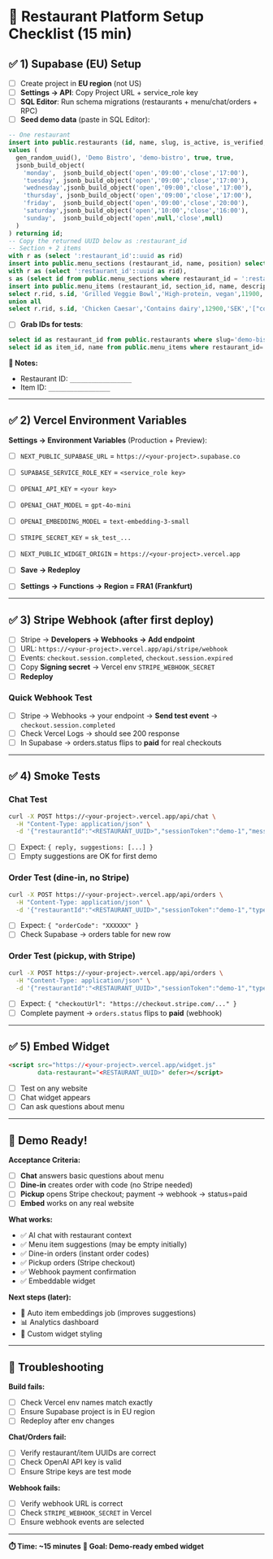 # 🚀 Restaurant Platform Setup Checklist (15 min)

## ✅ **1) Supabase (EU) Setup**

- [ ] Create project in **EU region** (not US)
- [ ] **Settings → API**: Copy Project URL + service_role key
- [ ] **SQL Editor**: Run schema migrations (restaurants + menu/chat/orders + RPC)
- [ ] **Seed demo data** (paste in SQL Editor):

```sql
-- One restaurant
insert into public.restaurants (id, name, slug, is_active, is_verified, opening_hours)
values (
  gen_random_uuid(), 'Demo Bistro', 'demo-bistro', true, true,
  jsonb_build_object(
    'monday',  jsonb_build_object('open','09:00','close','17:00'),
    'tuesday', jsonb_build_object('open','09:00','close','17:00'),
    'wednesday',jsonb_build_object('open','09:00','close','17:00'),
    'thursday', jsonb_build_object('open','09:00','close','17:00'),
    'friday',  jsonb_build_object('open','09:00','close','20:00'),
    'saturday',jsonb_build_object('open','10:00','close','16:00'),
    'sunday',  jsonb_build_object('open',null,'close',null)
  )
) returning id;
-- Copy the returned UUID below as :restaurant_id
-- Section + 2 items
with r as (select ':restaurant_id'::uuid as rid)
insert into public.menu_sections (restaurant_id, name, position) select rid,'Mains',0 from r;
with r as (select ':restaurant_id'::uuid as rid),
s as (select id from public.menu_sections where restaurant_id = ':restaurant_id'::uuid limit 1)
insert into public.menu_items (restaurant_id, section_id, name, description, price_cents, currency, tags, is_available)
select r.rid, s.id, 'Grilled Veggie Bowl','High-protein, vegan',11900,'SEK','["vegan","high-protein"]'::jsonb,true from r,s
union all
select r.rid, s.id, 'Chicken Caesar','Contains dairy',12900,'SEK','["contains-dairy"]'::jsonb,true from r,s;
```

- [ ] **Grab IDs for tests**:

```sql
select id as restaurant_id from public.restaurants where slug='demo-bistro';
select id as item_id, name from public.menu_items where restaurant_id=':restaurant_id'::uuid;
```

**📝 Notes:**
- Restaurant ID: `_________________`
- Item ID: `_________________`

---

## ✅ **2) Vercel Environment Variables**

**Settings → Environment Variables** (Production + Preview):

- [ ] `NEXT_PUBLIC_SUPABASE_URL` = `https://<your-project>.supabase.co`
- [ ] `SUPABASE_SERVICE_ROLE_KEY` = `<service_role key>`
- [ ] `OPENAI_API_KEY` = `<your key>`
- [ ] `OPENAI_CHAT_MODEL` = `gpt-4o-mini`
- [ ] `OPENAI_EMBEDDING_MODEL` = `text-embedding-3-small`
- [ ] `STRIPE_SECRET_KEY` = `sk_test_...`
- [ ] `NEXT_PUBLIC_WIDGET_ORIGIN` = `https://<your-project>.vercel.app`

- [ ] **Save → Redeploy**
- [ ] **Settings → Functions → Region = FRA1 (Frankfurt)**

---

## ✅ **3) Stripe Webhook (after first deploy)**

- [ ] Stripe → **Developers → Webhooks → Add endpoint**
- [ ] URL: `https://<your-project>.vercel.app/api/stripe/webhook`
- [ ] Events: `checkout.session.completed`, `checkout.session.expired`
- [ ] Copy **Signing secret** → Vercel env `STRIPE_WEBHOOK_SECRET`
- [ ] **Redeploy**

### **Quick Webhook Test**
- [ ] Stripe → Webhooks → your endpoint → **Send test event** → `checkout.session.completed`
- [ ] Check Vercel Logs → should see 200 response
- [ ] In Supabase → orders.status flips to **paid** for real checkouts

---

## ✅ **4) Smoke Tests**

### **Chat Test**
```bash
curl -X POST https://<your-project>.vercel.app/api/chat \
  -H "Content-Type: application/json" \
  -d '{"restaurantId":"<RESTAURANT_UUID>","sessionToken":"demo-1","message":"What are your vegan options?"}'
```

- [ ] Expect: `{ reply, suggestions: [...] }`
- [ ] Empty suggestions are OK for first demo

### **Order Test (dine-in, no Stripe)**
```bash
curl -X POST https://<your-project>.vercel.app/api/orders \
  -H "Content-Type: application/json" \
  -d '{"restaurantId":"<RESTAURANT_UUID>","sessionToken":"demo-1","type":"dine_in","items":[{"itemId":"<ITEM_UUID>","qty":1}]}'
```

- [ ] Expect: `{ "orderCode": "XXXXXX" }`
- [ ] Check Supabase → orders table for new row

### **Order Test (pickup, with Stripe)**
```bash
curl -X POST https://<your-project>.vercel.app/api/orders \
  -H "Content-Type: application/json" \
  -d '{"restaurantId":"<RESTAURANT_UUID>","sessionToken":"demo-1","type":"pickup","items":[{"itemId":"<ITEM_UUID>","qty":1}]}'
```

- [ ] Expect: `{ "checkoutUrl": "https://checkout.stripe.com/..." }`
- [ ] Complete payment → `orders.status` flips to **paid** (webhook)

---

## ✅ **5) Embed Widget**

```html
<script src="https://<your-project>.vercel.app/widget.js"
        data-restaurant="<RESTAURANT_UUID>" defer></script>
```

- [ ] Test on any website
- [ ] Chat widget appears
- [ ] Can ask questions about menu

---

## 🎯 **Demo Ready!**

**Acceptance Criteria:**
- [ ] **Chat** answers basic questions about menu
- [ ] **Dine-in** creates order with code (no Stripe needed)
- [ ] **Pickup** opens Stripe checkout; payment → webhook → status=paid
- [ ] **Embed** works on any real website

**What works:**
- ✅ AI chat with restaurant context
- ✅ Menu item suggestions (may be empty initially)
- ✅ Dine-in orders (instant order codes)
- ✅ Pickup orders (Stripe checkout)
- ✅ Webhook payment confirmation
- ✅ Embeddable widget

**Next steps (later):**
- 🔄 Auto item embeddings job (improves suggestions)
- 📊 Analytics dashboard
- 🎨 Custom widget styling

---

## 🚨 **Troubleshooting**

**Build fails:**
- [ ] Check Vercel env names match exactly
- [ ] Ensure Supabase project is in EU region
- [ ] Redeploy after env changes

**Chat/Orders fail:**
- [ ] Verify restaurant/item UUIDs are correct
- [ ] Check OpenAI API key is valid
- [ ] Ensure Stripe keys are test mode

**Webhook fails:**
- [ ] Verify webhook URL is correct
- [ ] Check `STRIPE_WEBHOOK_SECRET` in Vercel
- [ ] Ensure webhook events are selected

---

**⏱️ Time: ~15 minutes**
**🎯 Goal: Demo-ready embed widget**
